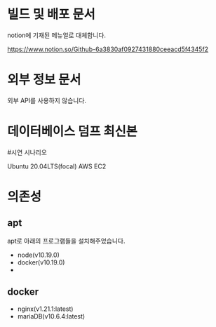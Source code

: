# 빌드 및 배포 문서

notion에 기재된 메뉴얼로 대체합니다.

https://www.notion.so/Github-6a3830af0927431880ceeacd5f4345f2



# 외부 정보 문서

외부 API를 사용하지 않습니다.



# 데이터베이스 덤프 최신본



#시연 시나리오

Ubuntu 20.04LTS(focal)
AWS EC2 



# 의존성

## apt
apt로 아래의 프로그램들을 설치해주었습니다.
- node(v10.19.0)
- docker(v10.19.0)
- ​

## docker
- nginx(v1.21.1:latest)
- mariaDB(v10.6.4:latest)





